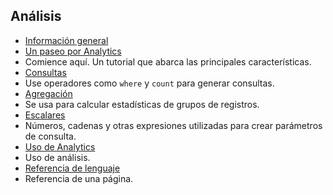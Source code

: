 
## Análisis

- [Información general](../articles/application-insights/app-insights-analytics.md)
- [Un paseo por Analytics](../articles/application-insights/app-insights-analytics-tour.md)
 - Comience aquí. Un tutorial que abarca las principales características.
- [Consultas](../articles/application-insights/app-insights-analytics-reference.md#queries)
 - Use operadores como `where` y `count` para generar consultas.
- [Agregación](../articles/application-insights/app-insights-analytics-reference.md#aggregations)
 - Se usa para calcular estadísticas de grupos de registros.
- [Escalares](../articles/application-insights/app-insights-analytics-reference.md#scalars)
 - Números, cadenas y otras expresiones utilizadas para crear parámetros de consulta.
- [Uso de Analytics](../articles/application-insights/app-insights-analytics-using.md)
 - Uso de análisis.
- [Referencia de lenguaje](../articles/application-insights/app-insights-analytics-reference.md)
 - Referencia de una página.

<!---HONumber=AcomDC_0608_2016-->